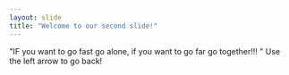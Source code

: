```yaml
---
layout: slide
title: "Welcome to our second slide!"
---
```

"IF you want to go fast  go alone, if you want to go far go together!!! "
Use the left arrow to go back!
